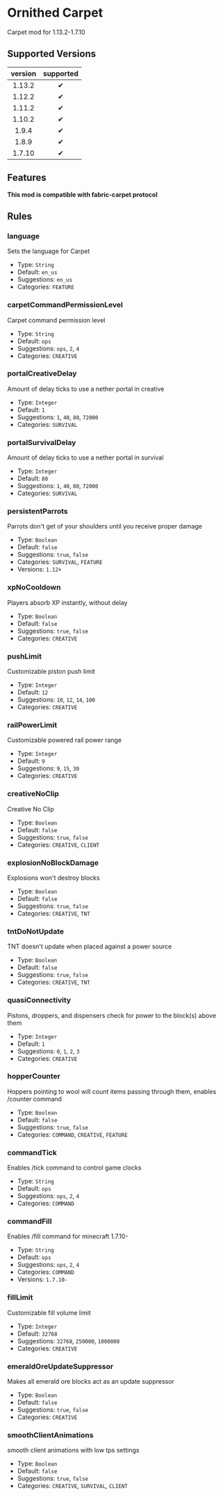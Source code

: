 # Ornithed Carpet

Carpet mod for 1.13.2-1.7.10

## Supported Versions

| version |  supported  |
|:-------:|:-----------:|
| 1.13.2  |      ✔      |
| 1.12.2  |      ✔      |
| 1.11.2  |      ✔      |
| 1.10.2  |      ✔      |
|  1.9.4  |      ✔      |
|  1.8.9  |      ✔      |
| 1.7.10  |      ✔      |

## Features

**This mod is compatible with fabric-carpet protocol**

## Rules

### language

Sets the language for Carpet

- Type: `String`
- Default: `en_us`
- Suggestions: `en_us`
- Categories: `FEATURE`

### carpetCommandPermissionLevel

Carpet command permission level

- Type: `String`
- Default: `ops`
- Suggestions: `ops`, `2`, `4`
- Categories: `CREATIVE`

### portalCreativeDelay

Amount of delay ticks to use a nether portal in creative

- Type: `Integer`
- Default: `1`
- Suggestions: `1`, `40`, `80`, `72000`
- Categories: `SURVIVAL`

### portalSurvivalDelay

Amount of delay ticks to use a nether portal in survival

- Type: `Integer`
- Default: `80`
- Suggestions: `1`, `40`, `80`, `72000`
- Categories: `SURVIVAL`

### persistentParrots

Parrots don't get of your shoulders until you receive proper damage

- Type: `Boolean`
- Default: `false`
- Suggestions: `true`, `false`
- Categories: `SURVIVAL`, `FEATURE`
- Versions: `1.12+`

### xpNoCooldown

Players absorb XP instantly, without delay

- Type: `Boolean`
- Default: `false`
- Suggestions: `true`, `false`
- Categories: `CREATIVE`

### pushLimit

Customizable piston push limit

- Type: `Integer`
- Default: `12`
- Suggestions: `10`, `12`, `14`, `100`
- Categories: `CREATIVE`

### railPowerLimit

Customizable powered rail power range

- Type: `Integer`
- Default: `9`
- Suggestions: `9`, `15`, `30`
- Categories: `CREATIVE`

### creativeNoClip

Creative No Clip

- Type: `Boolean`
- Default: `false`
- Suggestions: `true`, `false`
- Categories: `CREATIVE`, `CLIENT`

### explosionNoBlockDamage

Explosions won't destroy blocks

- Type: `Boolean`
- Default: `false`
- Suggestions: `true`, `false`
- Categories: `CREATIVE`, `TNT`

### tntDoNotUpdate

TNT doesn't update when placed against a power source

- Type: `Boolean`
- Default: `false`
- Suggestions: `true`, `false`
- Categories: `CREATIVE`, `TNT`

### quasiConnectivity

Pistons, droppers, and dispensers check for power to the block(s) above them

- Type: `Integer`
- Default: `1`
- Suggestions: `0`, `1`, `2`, `3`
- Categories: `CREATIVE`

### hopperCounter

Hoppers pointing to wool will count items passing through them, enables /counter command

- Type: `Boolean`
- Default: `false`
- Suggestions: `true`, `false`
- Categories: `COMMAND`, `CREATIVE`, `FEATURE`

### commandTick

Enables /tick command to control game clocks

- Type: `String`
- Default: `ops`
- Suggestions: `ops`, `2`, `4`
- Categories: `COMMAND`

### commandFill

Enables /fill command for minecraft 1.7.10-

- Type: `String`
- Default: `ops`
- Suggestions: `ops`, `2`, `4`
- Categories: `COMMAND`
- Versions: `1.7.10-`

### fillLimit

Customizable fill volume limit

- Type: `Integer`
- Default: `32768`
- Suggestions: `32768`, `250000`, `1000000`
- Categories: `CREATIVE`

### emeraldOreUpdateSuppressor

Makes all emerald ore blocks act as an update suppressor

- Type: `Boolean`
- Default: `false`
- Suggestions: `true`, `false`
- Categories: `CREATIVE`

### smoothClientAnimations

smooth client animations with low tps settings

- Type: `Boolean`
- Default: `false`
- Suggestions: `true`, `false`
- Categories: `CREATIVE`, `SURVIVAL`, `CLIENT`
